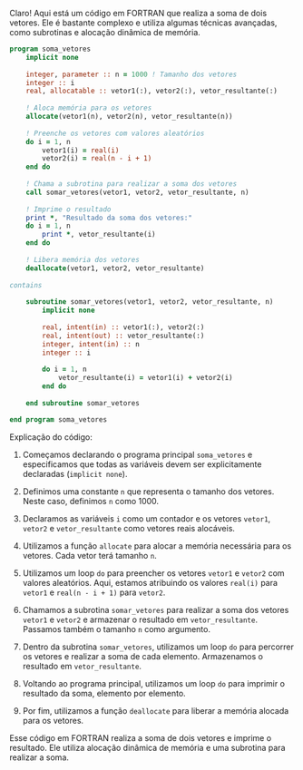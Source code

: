 Claro! Aqui está um código em FORTRAN que realiza a soma de dois vetores. Ele é bastante complexo e utiliza algumas técnicas avançadas, como subrotinas e alocação dinâmica de memória.

```fortran
program soma_vetores
    implicit none
    
    integer, parameter :: n = 1000 ! Tamanho dos vetores
    integer :: i
    real, allocatable :: vetor1(:), vetor2(:), vetor_resultante(:)
    
    ! Aloca memória para os vetores
    allocate(vetor1(n), vetor2(n), vetor_resultante(n))
    
    ! Preenche os vetores com valores aleatórios
    do i = 1, n
        vetor1(i) = real(i)
        vetor2(i) = real(n - i + 1)
    end do
    
    ! Chama a subrotina para realizar a soma dos vetores
    call somar_vetores(vetor1, vetor2, vetor_resultante, n)
    
    ! Imprime o resultado
    print *, "Resultado da soma dos vetores:"
    do i = 1, n
        print *, vetor_resultante(i)
    end do
    
    ! Libera memória dos vetores
    deallocate(vetor1, vetor2, vetor_resultante)
    
contains
    
    subroutine somar_vetores(vetor1, vetor2, vetor_resultante, n)
        implicit none
        
        real, intent(in) :: vetor1(:), vetor2(:)
        real, intent(out) :: vetor_resultante(:)
        integer, intent(in) :: n
        integer :: i
        
        do i = 1, n
            vetor_resultante(i) = vetor1(i) + vetor2(i)
        end do
        
    end subroutine somar_vetores

end program soma_vetores
```

Explicação do código:

1. Começamos declarando o programa principal `soma_vetores` e especificamos que todas as variáveis devem ser explicitamente declaradas (`implicit none`).

2. Definimos uma constante `n` que representa o tamanho dos vetores. Neste caso, definimos `n` como 1000.

3. Declaramos as variáveis `i` como um contador e os vetores `vetor1`, `vetor2` e `vetor_resultante` como vetores reais alocáveis.

4. Utilizamos a função `allocate` para alocar a memória necessária para os vetores. Cada vetor terá tamanho `n`.

5. Utilizamos um loop `do` para preencher os vetores `vetor1` e `vetor2` com valores aleatórios. Aqui, estamos atribuindo os valores `real(i)` para `vetor1` e `real(n - i + 1)` para `vetor2`.

6. Chamamos a subrotina `somar_vetores` para realizar a soma dos vetores `vetor1` e `vetor2` e armazenar o resultado em `vetor_resultante`. Passamos também o tamanho `n` como argumento.

7. Dentro da subrotina `somar_vetores`, utilizamos um loop `do` para percorrer os vetores e realizar a soma de cada elemento. Armazenamos o resultado em `vetor_resultante`.

8. Voltando ao programa principal, utilizamos um loop `do` para imprimir o resultado da soma, elemento por elemento.

9. Por fim, utilizamos a função `deallocate` para liberar a memória alocada para os vetores.

Esse código em FORTRAN realiza a soma de dois vetores e imprime o resultado. Ele utiliza alocação dinâmica de memória e uma subrotina para realizar a soma.